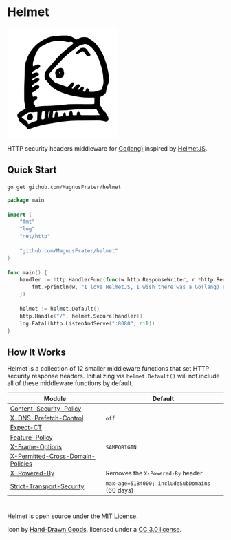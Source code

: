 # Helmet

![HelmetJS logo](docs/logo.svg)

HTTP security headers middleware for [Go(lang)](https://golang.org/) inspired by [HelmetJS](https://helmetjs.github.io/).

## Quick Start

`go get github.com/MagnusFrater/helmet`

```go
package main

import (
	"fmt"
	"log"
	"net/http"

	"github.com/MagnusFrater/helmet"
)

func main() {
	handler := http.HandlerFunc(func(w http.ResponseWriter, r *http.Request) {
		fmt.Fprintln(w, "I love HelmetJS, I wish there was a Go(lang) equivalent...")
	})

	helmet := helmet.Default()
	http.Handle("/", helmet.Secure(handler))
	log.Fatal(http.ListenAndServe(":8080", nil))
}
```

## How It Works

Helmet is a collection of 12 smaller middleware functions that set HTTP security response headers. Initializing via `helmet.Default()` will not include all of these middleware functions by default.

| Module                                                                                                           | Default                                        |
| ---------------------------------------------------------------------------------------------------------------- | ---------------------------------------------- |
| [Content-Security-Policy](https://developer.mozilla.org/en-US/docs/Web/HTTP/CSP)                                 |                                                |
| [X-DNS-Prefetch-Control](https://developer.mozilla.org/en-US/docs/Web/HTTP/Headers/X-DNS-Prefetch-Control)       | `off`                                          |
| [Expect-CT](https://developer.mozilla.org/en-US/docs/Web/HTTP/Headers/Expect-CT)                                 |                                                |
| [Feature-Policy](https://developer.mozilla.org/en-US/docs/Web/HTTP/Headers/Feature-Policy)                       |                                                |
| [X-Frame-Options](https://developer.mozilla.org/en-US/docs/Web/HTTP/Headers/X-Frame-Options)                     | `SAMEORIGIN`                                   |
| [X-Permitted-Cross-Domain-Policies](https://helmetjs.github.io/docs/crossdomain/)                                |                                                |
| [X-Powered-By](https://helmetjs.github.io/docs/hide-powered-by/)                                                 | Removes the `X-Powered-By` header              |
| [Strict-Transport-Security](https://developer.mozilla.org/en-US/docs/Web/HTTP/Headers/Strict-Transport-Security) | `max-age=5184000; includeSubDomains` (60 days) |

#

Helmet is open source under the [MIT License](https://github.com/MagnusFrater/helmet/blob/master/LICENSE).

Icon by [Hand-Drawn Goods](https://www.iconfinder.com/handdrawngoods), licensed under a [CC 3.0 license](https://creativecommons.org/licenses/by/3.0/).
